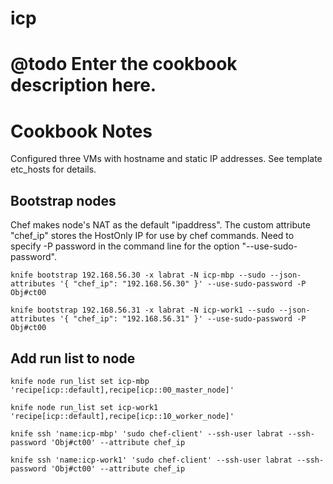 # icp

# @todo Enter the cookbook description here.

Cookbook Notes
==============

Configured three VMs with hostname and static IP addresses. See template etc_hosts for details.

Bootstrap nodes
---------------
Chef makes node's NAT as the default "ipaddress". The custom attribute "chef_ip" stores the HostOnly IP for use by chef commands. Need to specify -P password in the command line for the option "--use-sudo-password".

`knife bootstrap 192.168.56.30 -x labrat -N icp-mbp --sudo --json-attributes '{ "chef_ip": "192.168.56.30" }' --use-sudo-password -P Obj#ct00`

`knife bootstrap 192.168.56.31 -x labrat -N icp-work1 --sudo --json-attributes '{ "chef_ip": "192.168.56.31" }' --use-sudo-password -P Obj#ct00`

Add run list to node
--------------------
`knife node run_list set icp-mbp 'recipe[icp::default],recipe[icp::00_master_node]'`

`knife node run_list set icp-work1 'recipe[icp::default],recipe[icp::10_worker_node]'`

`knife ssh 'name:icp-mbp' 'sudo chef-client' --ssh-user labrat --ssh-password 'Obj#ct00' --attribute chef_ip`

`knife ssh 'name:icp-work1' 'sudo chef-client' --ssh-user labrat --ssh-password 'Obj#ct00' --attribute chef_ip`
